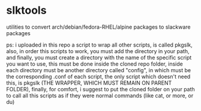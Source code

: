 # slktools
utilities to convert arch/debian/fedora-RHEL/alpine packages to slackware packages

ps: i uploaded in this repo a script to wrap all other scripts, is called pkgslk, also, in order this scripts to work, you must add the directory in your path, and finally, you must create a directory with the name of the specific script you want to use, this must be done inside the cloned repo folder, inside each directory must be another directory called "config", in which must be the corresponding .conf of each script, the only script which doesn't need this, is pkgslk (THE WRAPPER, WHICH MUST REMAIN ON PARENT FOLDER), finally, for comfort, i suggest to put the cloned folder on your path to call all this scripts as if they were normal commands (like cat, or more, or du)
